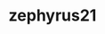 ---
title: zephyrus21
github: https://github.com/zephyrus21
mode: dark
transition: 3s
archetype:
  - Little Bit of Everything
---